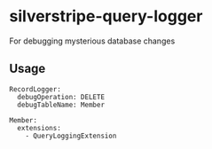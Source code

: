 
# silverstripe-query-logger
For debugging mysterious database changes

## Usage

```
RecordLogger:
  debugOperation: DELETE
  debugTableName: Member

Member:
  extensions:
    - QueryLoggingExtension
```